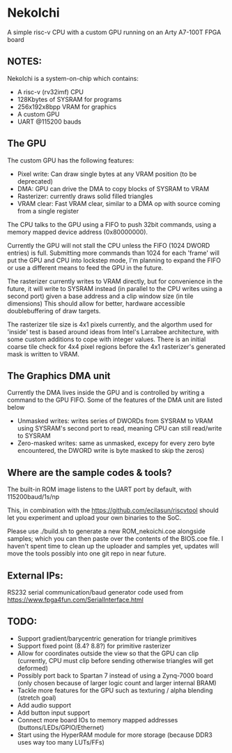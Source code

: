 # NekoIchi
A simple risc-v CPU with a custom GPU running on an Arty A7-100T FPGA board

## NOTES:

NekoIchi is a system-on-chip which contains:
- A risc-v (rv32imf) CPU
- 128Kbytes of SYSRAM for programs
- 256x192x8bpp VRAM for graphics
- A custom GPU
- UART @115200 bauds

## The GPU
The custom GPU has the following features:
- Pixel write: Can draw single bytes at any VRAM position (to be deprecated)
- DMA: GPU can drive the DMA to copy blocks of SYSRAM to VRAM
- Rasterizer: currently draws solid filled triangles
- VRAM clear: Fast VRAM clear, similar to a DMA op with source coming from a single register

The CPU talks to the GPU using a FIFO to push 32bit commands, using a memory mapped device address (0x80000000).

Currently the GPU will not stall the CPU unless the FIFO (1024 DWORD entries) is full. Submitting more commands than 1024 for each 'frame' will put the GPU and CPU into lockstep mode, I'm planning to expand the FIFO or use a different means to feed the GPU in the future.

The rasterizer currently writes to VRAM directly, but for convenience in the future, it will write to SYSRAM instead (in parallel to the CPU writes using a second port) given a base address and a clip window size (in tile dimensions) This should allow for better, hardware accessible doublebuffering of draw targets.

The rasterizer tile size is 4x1 pixels currently, and the algorthm used for 'inside' test is based around ideas from Intel's Larrabee architecture, with some custom additions to cope with integer values. There is an initial coarse tile check for 4x4 pixel regions before the 4x1 rasterizer's generated mask is written to VRAM.

## The Graphics DMA unit
Currently the DMA lives inside the GPU and is controlled by writing a command to the GPU FIFO. Some of the features of the DMA unit are listed below
- Unmasked writes: writes series of DWORDs from SYSRAM to VRAM using SYSRAM's second port to read, meaning CPU can still read/write to SYSRAM
- Zero-masked writes: same as unmasked, excepy for every zero byte encountered, the DWORD write is byte masked to skip the zeros)

## Where are the sample codes & tools?

The built-in ROM image listens to the UART port by default, with 115200baud/1s/np

This, in combination with the https://github.com/ecilasun/riscvtool should let you experiment and upload your own binaries to the SoC.

Please use ./build.sh to generate a new ROM_nekoichi.coe alongside samples; which you can then paste over the contents of the BIOS.coe file. I haven't spent time to clean up the uploader and samples yet, updates will move the tools possibly into one git repo in near future.

## External IPs:

RS232 serial communication/baud generator code used from https://www.fpga4fun.com/SerialInterface.html

## TODO:

- Support gradient/barycentric generation for triangle primitives
- Support fixed point (8.4? 8.8?) for primitive rasterizer
- Allow for coordinates outside the view so that the GPU can clip (currently, CPU must clip before sending otherwise triangles will get deformed)
- Possibly port back to Spartan 7 instead of using a Zynq-7000 board (only chosen because of larger logic count and larger internal BRAM)
- Tackle more features for the GPU such as texturing / alpha blending (stretch goal)
- Add audio support
- Add button input support
- Connect more board IOs to memory mapped addresses (buttons/LEDs/GPIO/Ethernet)
- Start using the HyperRAM module for more storage (because DDR3 uses way too many LUTs/FFs)
